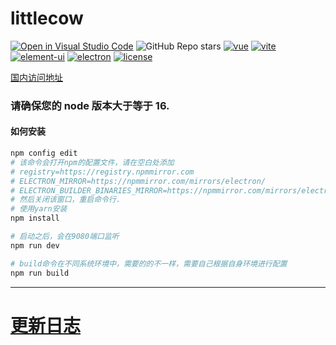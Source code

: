 # littlecow

[![Open in Visual Studio Code](https://open.vscode.dev/badges/open-in-vscode.svg)](https://open.vscode.dev/umbrella22/littlecow/tree/strict)
![GitHub Repo stars](https://img.shields.io/github/stars/umbrella22/littlecow)
[![vue](https://img.shields.io/badge/vue-3.2.23-brightgreen.svg)](https://github.com/vuejs/vue-next)
[![vite](https://img.shields.io/badge/vite-3.0.3-brightgreen.svg)](https://github.com/vitejs/vite)
[![element-ui](https://img.shields.io/badge/element-plus-brightgreen.svg)](https://www.npmjs.org/package/element-plus)
[![electron](https://img.shields.io/badge/electron-19.0.4-brightgreen.svg)](https://github.com/electron/electron)
[![license](https://img.shields.io/github/license/mashape/apistatus.svg)](https://github.com/umbrella22/littlecow/blob/master/LICENSE)

[国内访问地址](https://gitee.com/Zh-Sky/littlecow)

### 请确保您的 node 版本大于等于 16.

#### 如何安装

```bash
npm config edit
# 该命令会打开npm的配置文件，请在空白处添加
# registry=https://registry.npmmirror.com
# ELECTRON_MIRROR=https://npmmirror.com/mirrors/electron/
# ELECTRON_BUILDER_BINARIES_MIRROR=https://npmmirror.com/mirrors/electron-builder-binaries/
# 然后关闭该窗口，重启命令行.
# 使用yarn安装
npm install

# 启动之后，会在9080端口监听
npm run dev

# build命令在不同系统环境中，需要的的不一样，需要自己根据自身环境进行配置
npm run build

```

---

# [更新日志](/CHANGELOG.md)

